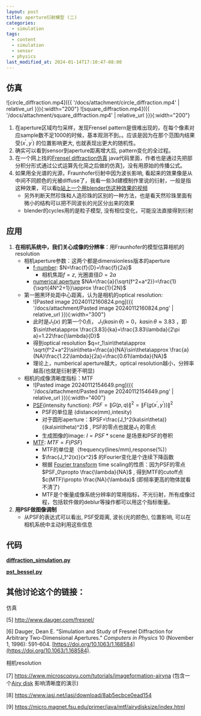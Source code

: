 ```yaml
---
layout: post
title: aperture衍射模型 (二)
categories:
  - simulation
tags:
  - content
  - simulation
  - sensor
  - physics
last_modified_at: 2024-01-14T17:10:47-08:00
---
```

## 仿真

![circle_diffraction.mp4]({{ '/docs/attachment/circle_diffraction.mp4' | relative_url }}){:width="200"} ![square_diffraction.mp4]({{ '/docs/attachment/square_diffraction.mp4' | relative_url }}){:width="200"}
1.  在aperture区域均匀采样，发现Frensel pattern是很难出现的，在每个像素对应sample数不足1000的时候，基本观测不到。。应该是因为在那个范围内结果受$(x^\prime,y^\prime)$ 的位置影响更大, 也就表现出更大的随机性。
2. 确实可以看到sensor到aperture距离增大后, pattern变化的全过程。
3. 在一个网上找的[Frensel diffraction仿真](https://www.falstad.com/diffraction/) java代码里面，作者也是通过先把部分积分形式通过公式运算先化简之后做的仿真[1](#ref)，没有用原始的传播公式。
4. 如果用全光谱的光源，Fraunhofer衍射中因为波长影响, 看起来的效果像是从中间不同颜色的光被diffuse了，我看一些3d建模制作里说的衍射，一般是指这种效果，可以看[b站上一个用blender仿这种效果的视频][1]
	- 另外判断天然珍珠和人造珍珠的区别的一种方法，也是看天然珍珠里面有微小的结构可以把不同波长的光区分出来的效果
	- blender的cycles用的是粒子模型, 没有相位变化，可能没法直接得到衍射

## 应用


1. **在相机系统中，我们关心成像的分辨率**：用Fraunhofer的模型估算相机的resolution
	- 相机aperture参数：这两个都是dimensionless版本的aperture
		- [f-number](https://en.wikipedia.org/wiki/F-number): $N=\frac{f}{D}=\frac{f}{2a}$ 
			- 相机焦距$f=z$, 光圈直径$D=2a$ 
		- [numerical aperture](https://en.wikipedia.org/wiki/Numerical_aperture) $NA=\frac{a}{\sqrt{f^2+a^2}}=\frac{1}{\sqrt{4N^2+1}}\approx \frac{1}{2N}$ 
	- 第一圈黑环处距中心距离，认为是相机的optical resolution:
		- ![Pasted image 20240112160824.png]({{ '/docs/attachment/Pasted image 20240112160824.png' | relative_url }}){:width="300"}  
		- 此时是$J_1(x)$ 的第一个0点， $J_1(ka\sin\theta)=0$，$ka\sin\theta\approx 3.83$ ，即$\sin\theta\approx \frac{3.83}{ka}=\frac{3.83\lambda}{2\pi a}=1.22\frac{\lambda}{D}$ 
		- 得到optical resolution $q=r_1\sin\theta\approx \sqrt{f^2+a^2}\sin\theta=\frac{a}{NA}\sin\theta\approx \frac{a}{NA}\frac{1.22\lambda}{2a}=\frac{0.61\lambda}{NA}$  
		- 理论上，numberical aperture越大，optical resolution越小，分辨率越高(也就是衍射更不明显)
	- 相机的成像清晰度指标：MTF
		- ![Pasted image 20240112154649.png]({{ '/docs/attachment/Pasted image 20240112154649.png' | relative_url }}){:width="400"} 
		- [PSF](https://en.wikipedia.org/wiki/Point_spread_function)(intensity function): $PSF=\|G(p,q)\|^2=\|F(g(x^\prime,y^\prime))\|^2$ 
			- PSF的单位是 (distance(mm),intesity)
			- 对于圆形aperture：$PSF=\frac{J_1^2(ka\sin\theta)}{(ka\sin\theta)^2}$ , PSF的零点也就是$J_1$ 的零点  
			- 生成图像的image: $I=PSF*\text{scene}$ 是场景和PSF的卷积
		- [MTF](https://en.wikipedia.org/wiki/Optical_transfer_function): $MTF=F(PSF)$ 
			- MTF的单位是（frequency(lines/mm),response(%)）
			- $\frac{J_1^2(x)}{x^2}$ 的Fourier变化是个连续下降函数
			- 根据 [Fourier transform](https://en.wikipedia.org/wiki/Fourier_transform#Applications) time scaling的性质：因为PSF的零点$PSF_0\propto \frac{\lambda}{NA}$ , 得到MTF的cutoff点 $c(MTF)\propto \frac{NA}{\lambda}$  (即频率更高的物体就看不清了)
			- MTF是个衡量成像系统分辨率的常用指标，不光衍射，所有成像过程，包括软件做的deblur等操作都可以用这个指标衡量。
1. **用PSF做图像调制** 
	- 从PSF的表达式可以看出, PSF受距离, 波长(光的颜色), 位置影响, 可以在相机系统中主动利用这些信息

## 代码

[**diffraction_simulation.py**](https://gist.github.com/roshameow/7d44196b703ade645b34b164d779cdfe#file-diffraction_simulation-py)

[**pst_bessel.py**](https://gist.github.com/roshameow/7d44196b703ade645b34b164d779cdfe#file-pst_bessel-py) 

## 其他讨论这个的链接：
<span id="ref"></span>
仿真

[5] http://www.dauger.com/fresnel/ 

[6] Dauger, Dean E. “Simulation and Study of Fresnel Diffraction for Arbitrary Two-Dimensional Apertures.” _Computers in Physics_ 10 (November 1, 1996): 591–604. [https://doi.org/10.1063/1.168584](https://doi.org/10.1063/1.168584).

相机resolution

[7] https://www.microscopyu.com/tutorials/imageformation-airyna (包含一个[Airy disk](https://en.wikipedia.org/wiki/Airy_disk) 影响清晰度的演示)

[8] https://www.iasj.net/iasj/download/8ab5ecbce0ead154

[9] https://micro.magnet.fsu.edu/primer/java/mtf/airydisksize/index.html



[1]: https://www.bilibili.com/video/BV1C5411E78d/ 